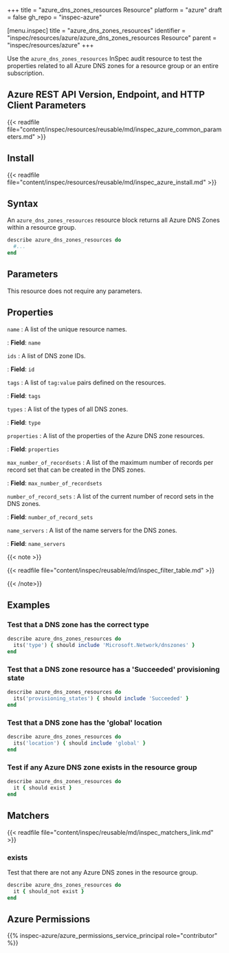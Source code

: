 +++
title = "azure_dns_zones_resources Resource"
platform = "azure"
draft = false
gh_repo = "inspec-azure"

[menu.inspec]
title = "azure_dns_zones_resources"
identifier = "inspec/resources/azure/azure_dns_zones_resources Resource"
parent = "inspec/resources/azure"
+++

Use the `azure_dns_zones_resources` InSpec audit resource to test the properties related to all Azure DNS zones for a resource group or an entire subscription.

## Azure REST API Version, Endpoint, and HTTP Client Parameters

{{< readfile file="content/inspec/resources/reusable/md/inspec_azure_common_parameters.md" >}}

## Install

{{< readfile file="content/inspec/resources/reusable/md/inspec_azure_install.md" >}}

## Syntax

An `azure_dns_zones_resources` resource block returns all Azure DNS Zones within a resource group.

```ruby
describe azure_dns_zones_resources do
  #...
end
```

## Parameters

This resource does not require any parameters.

## Properties

`name`
: A list of the unique resource names.

: **Field**: `name`

`ids`
: A list of DNS zone IDs.

: **Field**: `id`

`tags`
: A list of `tag:value` pairs defined on the resources.

: **Field**: `tags`

`types`
: A list of the types of all DNS zones.

: **Field**: `type`

`properties`
: A list of the properties of the Azure DNS zone resources.

: **Field**: `properties`

`max_number_of_recordsets`
: A list of the maximum number of records per record set that can be created in the DNS zones.

: **Field**: `max_number_of_recordsets`

`number_of_record_sets`
: A list of the current number of record sets in the DNS zones.

: **Field**: `number_of_record_sets`

`name_servers`
: A list of the name servers for the DNS zones.

: **Field**: `name_servers`

{{< note >}}

{{< readfile file="content/inspec/reusable/md/inspec_filter_table.md" >}}

{{< /note>}}

## Examples

### Test that a DNS zone has the correct type

```ruby
describe azure_dns_zones_resources do
  its('type') { should include 'Microsoft.Network/dnszones' }
end
```

### Test that a DNS zone resource has a 'Succeeded' provisioning state

```ruby
describe azure_dns_zones_resources do
  its('provisioning_states') { should include 'Succeeded' }
end
```

### Test that a DNS zone has the 'global' location

```ruby
describe azure_dns_zones_resources do
  its('location') { should include 'global' }
end
```

### Test if any Azure DNS zone exists in the resource group

```ruby
describe azure_dns_zones_resources do
  it { should exist }
end
```

## Matchers

{{< readfile file="content/inspec/reusable/md/inspec_matchers_link.md" >}}

### exists

Test that there are not any Azure DNS zones in the resource group.

```ruby
describe azure_dns_zones_resources do
  it { should_not exist }
end
```

## Azure Permissions

{{% inspec-azure/azure_permissions_service_principal role="contributor" %}}
